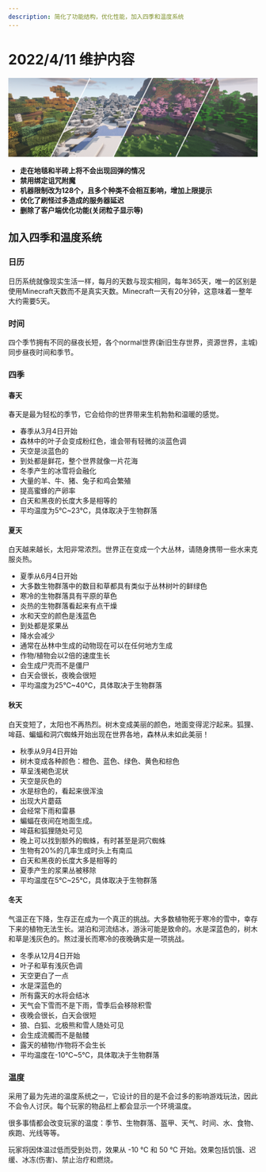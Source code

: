 ```yaml
---
description: 简化了功能结构，优化性能，加入四季和温度系统
---
```


# 2022/4/11 维护内容

![](../../../.gitbook/assets/四季.png)

* **走在地毯和半砖上将不会出现回弹的情况**
* **禁用绑定诅咒附魔**
* **机器限制改为128个，且多个种类不会相互影响，增加上限提示**
* **优化了刷怪过多造成的服务器延迟**
* **删除了客户端优化功能(关闭粒子显示等)**

## **加入四季和温度系统**

### 日历

日历系统就像现实生活一样，每月的天数与现实相同，每年365天，唯一的区别是使用Minecraft天数而不是真实天数。Minecraft一天有20分钟，这意味着一整年大约需要5天。

### **时间**

四个季节拥有不同的昼夜长短，各个normal世界(新旧生存世界，资源世界，主城)同步昼夜时间和季节。

### 四季

#### 春天

春天是最为轻松的季节，它会给你的世界带来生机勃勃和温暖的感觉。

* 春季从3月4日开始
* 森林中的叶子会变成粉红色，谁会带有轻微的淡蓝色调
* 天空是淡蓝色的
* 到处都是鲜花，整个世界就像一片花海
* 冬季产生的冰雪将会融化
* 大量的羊、牛、猪、兔子和鸡会繁殖
* 提高蜜蜂的产卵率
* 白天和黑夜的长度大多是相等的
* 平均温度为5℃\~23℃，具体取决于生物群落

#### 夏天

白天越来越长，太阳非常浓烈。世界正在变成一个大丛林，请随身携带一些水来克服炎热。

* 夏季从6月4日开始
* 大多数生物群落中的数目和草都具有类似于丛林树叶的鲜绿色
* 寒冷的生物群落具有平原的草色
* 炎热的生物群落看起来有点干燥
* 水和天空的颜色是浅蓝色
* 到处都是浆果丛
* 降水会减少
* 通常在丛林中生成的动物现在可以在任何地方生成
* 作物/植物会以2倍的速度生长
* 会生成尸壳而不是僵尸
* 白天会很长，夜晚会很短
* 平均温度为25℃\~40℃，具体取决于生物群落

#### 秋天

白天变短了，太阳也不再热烈。树木变成美丽的颜色，地面变得泥泞起来。狐狸、哞菇、蝙蝠和洞穴蜘蛛开始出现在世界各地，森林从未如此美丽！

* 秋季从9月4日开始
* 树木变成各种颜色：橙色、蓝色、绿色、黄色和棕色
* 草呈浅褐色泥状
* 天空是灰色的
* 水是棕色的，看起来很浑浊
* 出现大片蘑菇
* 会经常下雨和雷暴
* 蝙蝠在夜间在地面生成。
* 哞菇和狐狸随处可见
* 晚上可以找到额外的蜘蛛，有时甚至是洞穴蜘蛛
* 生物有20%的几率生成时头上有南瓜
* 白天和黑夜的长度大多是相等的
* 夏季产生的浆果丛被移除
* 平均温度在5℃\~25℃，具体取决于生物群落

#### 冬天

气温正在下降，生存正在成为一个真正的挑战。大多数植物死于寒冷的雪中，幸存下来的植物无法生长。湖泊和河流结冰，游泳可能是致命的。水是深蓝色的，树木和草是浅灰色的。熬过漫长而寒冷的夜晚确实是一项挑战。

* 冬季从12月4日开始
* 叶子和草有浅灰色调
* 天空更白了一点
* 水是深蓝色的
* 所有露天的水将会结冰
* 天气会下雪而不是下雨，雪季后会移除积雪
* 夜晚会很长，白天会很短
* 狼、白狐、北极熊和雪人随处可见
* 会生成流髑而不是骷髅
* 露天的植物/作物将不会生长
* 平均温度在-10℃\~5℃，具体取决于生物群落

### 温度

采用了最为先进的温度系统之一，它设计的目的是不会过多的影响游戏玩法，因此不会令人讨厌。每个玩家的物品栏上都会显示一个环境温度。

很多事情都会改变玩家的温度：季节、生物群落、盔甲、天气、时间、水、食物、疾跑、光线等等。

玩家将因体温过低而受到处罚，效果从 -10 ℃ 和 50 ℃ 开始。效果包括饥饿、迟缓、冰冻(伤害)、禁止治疗和燃烧。

